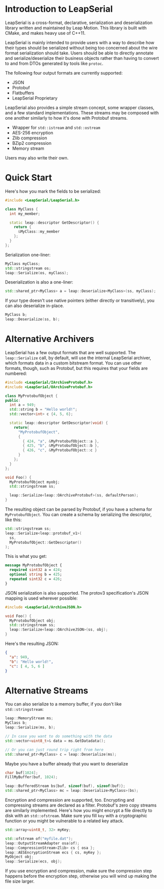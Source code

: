Introduction to LeapSerial
===

LeapSerial is a cross-format, declarative, serialization and deserialization library written and maintained by Leap Motion.  This library is built with CMake, and makes heavy use of C++11.

LeapSerial is mainly intended to provide users with a way to describe how their types should be serialized without being too concerned about the wire format serialization should take.  Users should be able to directly annotate and serialize/deserialize their business objects rather than having to convert to and from DTOs generated by tools like `protoc`.

The following four output formats are currently supported:

* JSON
* Protobuf
* Flatbuffers
* LeapSerial Proprietary

LeapSerial also provides a simple stream concept, some wrapper classes, and a few standard implementations.  These streams may be composed with one another similarly to how it's done with Protobuf streams.

* Wrapper for `std::istream` and `std::ostream`
* AES-256 encryption
* Zlib compression
* BZip2 compression
* Memory stream

Users may also write their own.

Quick Start
===

Here's how you mark the fields to be serialized:

```C++
#include <LeapSerial/LeapSerial.h>

class MyClass {
  int my_member;

  static leap::descriptor GetDescriptor() {
    return {
      &MyClass::my_member
    };
  }
};
```

Serialization one-liner:

```C++
MyClass myClass;
std::stringstream os;
leap::Serialize(os, myClass);
```

Deserialization is also a one-liner:

```C++
std::shared_ptr<MyClass> a = leap::Deserialize<MyClass>(ss, myClass);
```

If your type doesn't use native pointers (either directly or transitively), you can also deserialize in-place.

```C++
MyClass b;
leap::Deserialize(ss, b);
```

Alternative Archivers
===
LeapSerial has a few output formats that are well supported.  The `leap::Serialize` call, by default, will use the internal LeapSerial archiver, which formats data in a custom bitstream format.  You can use other formats, though, such as Protobuf, but this requires that your fields are numbered:

```C++
#include <LeapSerial/IArchiveProtobuf.h>
#include <LeapSerial/OArchiveProtobuf.h>

class MyProtobufObject {
public:
  int a = 949;
  std::string b = "Hello world!";
  std::vector<int> c {4, 5, 6};

  static leap::descriptor GetDescriptor(void) {
    return{
      "MyProtobufObject",
      {
        { 424, "a", &MyProtobufObject::a },
        { 425, "b", &MyProtobufObject::b },
        { 426, "c", &MyProtobufObject::c }
      }
    };
  }
};

void Foo() {
  MyProtobufObject myobj;
  std::stringstream ss;

  leap::Serialize<leap::OArchiveProtobuf>(ss, defaultPerson);
}
```

The resulting object can be parsed by Protobuf, if you have a schema for `MyProtobufObject`.  You can create a schema by serializing the descriptor, like this:

```C++
std::stringstream ss;
leap::Serialize<leap::protobuf_v1>(
  ss,
  MyProtobufObject::GetDescriptor()
);
``` 

This is what you get:

```Protobuf
message MyProtobufObject {
  required sint32 a = 424;
  optional string b = 425;
  repeated sint32 c = 426;
}
```

JSON serialization is also supported.  The protov3 specification's JSON mapping is used wherever possible:

```C++
#include <LeapSerial/ArchiveJSON.h>

void Foo() {
  MyProtobufObject obj;
  std::stringstream ss;
  leap::Serialize<leap::OArchiveJSON>(ss, obj);
}
```

Here's the resulting JSON:

```Json
{
  "a": 949,
  "b": "Hello world!",
  "c": [ 4, 5, 6 ]
}
```

Alternative Streams
===

You can also serialize to a memory buffer, if you don't like `std::stringstream`:

```C++
leap::MemoryStream ms;
MyClass b;
leap::Serialize(ms, b);

// In case you want to do something with the data
std::vector<uint8_t>& data = ms.GetDatadata();

// Or you can just round trip right from here
std::shared_ptr<MyClass> c = leap::Deserialize(ms);
```

Maybe you have a buffer already that you want to deserialize

```C++
char buf[1024];
FillMyBuffer(buf, 1024);

leap::BufferedStream bs{buf, sizeof(buf), sizeof(buf)};
std::shared_ptr<MyClass> mc = leap::Deserialize<MyClass>(bs);
```

Encryption and compression are supported, too.  Encrypting and compressing streams are declared as a filter.  Protobuf's zero copy streams are similarly implemented.  Here's how you might encrypt a file directly to disk with an `std::ofstream`.  Make sure you fill `key` with a cryptographic function or you might be vulnerable to a related key attack.

```C++
std::array<uint8_t, 32> myKey;

std::ofstream of("myfile.dat");
leap::OutputStreamAdapter osa(of);
leap::CompressionStream<Zlib> cs { osa };
leap::AESEncryptionStream ecs { cs, myKey };
MyObject obj;
leap::Serialize(ecs, obj);
```

If you use encryption and compression, make sure the compression step happens before the encryption step, otherwise you will wind up making the file size larger.
